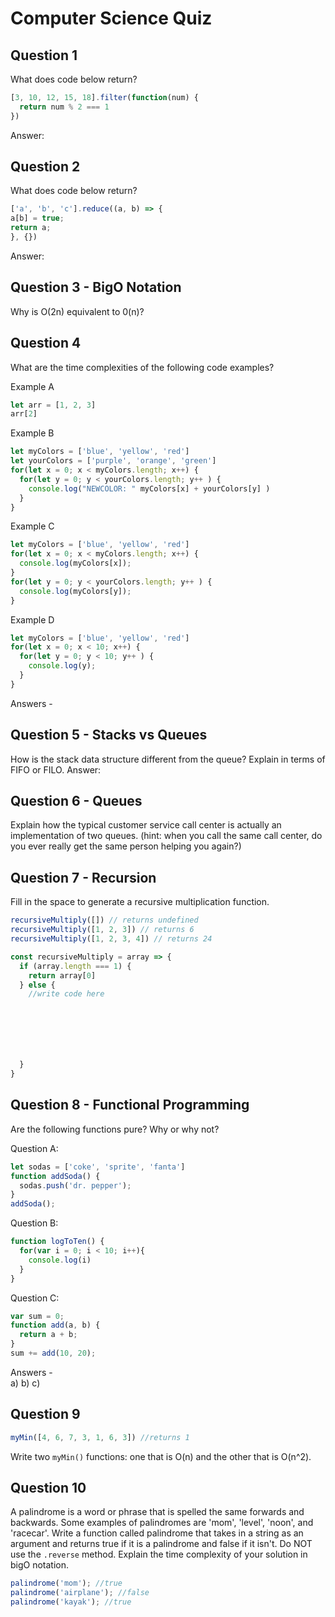 # Computer Science Quiz
## Question 1
What does code below return?
```js
[3, 10, 12, 15, 18].filter(function(num) {
  return num % 2 === 1
})
```
Answer:



## Question 2
What does code below return?
```js
['a', 'b', 'c'].reduce((a, b) => {
a[b] = true;
return a;
}, {})
```
Answer:


## Question 3 - BigO Notation
Why is O(2n) equivalent to 0(n)?
## Question 4
What are the time complexities of the following code examples?

Example A
```js
let arr = [1, 2, 3]
arr[2]
```
Example B
```js
let myColors = ['blue', 'yellow', 'red']
let yourColors = ['purple', 'orange', 'green']
for(let x = 0; x < myColors.length; x++) {
  for(let y = 0; y < yourColors.length; y++ ) {
    console.log("NEWCOLOR: " myColors[x] + yourColors[y] )
  }
}
```

Example C
```js
let myColors = ['blue', 'yellow', 'red']
for(let x = 0; x < myColors.length; x++) {
  console.log(myColors[x]);
}
for(let y = 0; y < yourColors.length; y++ ) {
  console.log(myColors[y]);
}
```

Example D
```js
let myColors = ['blue', 'yellow', 'red']
for(let x = 0; x < 10; x++) {
  for(let y = 0; y < 10; y++ ) {
    console.log(y);
  }
}

```
Answers -
## Question 5 - Stacks vs Queues
How is the stack data structure different from the queue? Explain in terms of FIFO or FILO.
Answer:
## Question 6 - Queues
Explain how the typical customer service call center is actually an implementation of two queues. (hint: when you call the same call center, do you ever really get the same person helping you again?)
## Question 7 - Recursion
Fill in the space to generate a recursive multiplication function.
```js
recursiveMultiply([]) // returns undefined
recursiveMultiply([1, 2, 3]) // returns 6
recursiveMultiply([1, 2, 3, 4]) // returns 24
```
```js
const recursiveMultiply = array => {
  if (array.length === 1) {
    return array[0]
  } else {
    //write code here







  }
}
```
## Question 8 - Functional Programming
Are the following functions pure? Why or why not?

Question A:
```js
let sodas = ['coke', 'sprite', 'fanta']
function addSoda() {
  sodas.push('dr. pepper');
}
addSoda();
```

Question B:
```js
function logToTen() {
  for(var i = 0; i < 10; i++){
    console.log(i)
  }
}
```

Question C:
```js
var sum = 0;
function add(a, b) {
  return a + b;
}
sum += add(10, 20);
```
Answers -
<br/>
a)
b)
c)

## Question 9
```js
myMin([4, 6, 7, 3, 1, 6, 3]) //returns 1
```
Write two `myMin()` functions: one that is O(n) and the other that is O(n^2).
## Question 10
A palindrome is a word or phrase that is spelled the same forwards and backwards. Some examples of palindromes are 'mom', 'level', 'noon', and 'racecar'. Write a function called palindrome that takes in a string as an argument and returns true if it is a palindrome and false if it isn't. Do NOT use the `.reverse` method. Explain the time complexity of your solution in bigO notation.
```js
palindrome('mom'); //true
palindrome('airplane'); //false
palindrome('kayak'); //true
```

